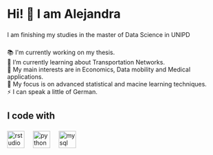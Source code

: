 <h1 align="left">Hi! 👋 I am Alejandra</h1>

###

<p align="left">I am finishing my studies in the master of Data Science in UNIPD</p>

###

<p align="left">📚 I'm currently working on my thesis.
<br>  🌱 I’m currently learning about Transportation Networks.
<br>🎯 My main interests are in Economics, Data mobility and Medical applications.
<br>🎲 My focus is on advanced statistical and macine learning techniques.
<br>⚡ I can speak a little of German. </p>

###

<h2 align="left">I code with</h2>

###

<div align="left">
  <img src="https://cdn.jsdelivr.net/gh/devicons/devicon/icons/rstudio/rstudio-original.svg" height="40" alt="rstudio logo"  />
  <img width="12" />
  <img src="https://cdn.jsdelivr.net/gh/devicons/devicon/icons/python/python-original.svg" height="40" alt="python logo"  />
  <img width="12" />
  <img src="https://cdn.jsdelivr.net/gh/devicons/devicon/icons/mysql/mysql-original.svg" height="40" alt="mysql logo"  />
</div>

###
<!--
**alecruces/alecruces** is a ✨ _special_ ✨ repository because its `README.md` (this file) appears on your GitHub profile.

Here are some ideas to get you started:

- 🔭 I’m currently working on ...
- 🌱 I’m currently learning ...
- 👯 I’m looking to collaborate on ...
- 🤔 I’m looking for help with ...
- 💬 Ask me about ...
- 📫 How to reach me: ...
- 😄 Pronouns: ...
- ⚡ Fun fact: ...
-->
